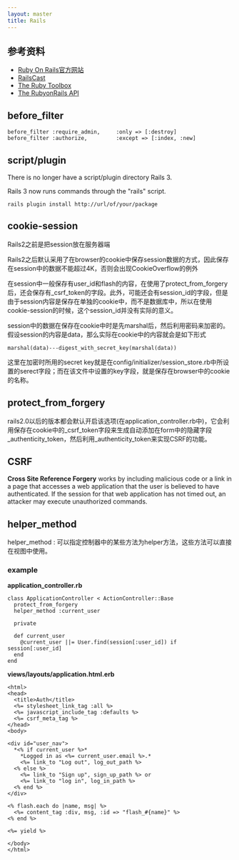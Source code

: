 ```yaml
---
layout: master
title: Rails
---
```


## 参考资料

* [Ruby On Rails官方网站](http://rubyonrails.org/)
* [RailsCast](http://railscasts.com/)
* [The Ruby Toolbox](https://www.ruby-toolbox.com/)
* [The RubyonRails API](http://api.rubyonrails.org/)

## before_filter

    before_filter :require_admin,     :only => [:destroy]
    before_filter :authorize,         :except => [:index, :new]

## script/plugin

There is no longer have a script/plugin directory Rails 3. 

Rails 3 now runs commands through the "rails" script.

    rails plugin install http://url/of/your/package

## cookie-session

Rails2之前是把session放在服务器端

Rails2之后默认采用了在browser的cookie中保存session数据的方式，因此保存在session中的数据不能超过4K，否则会出现CookieOverflow的例外

在session中一般保存有user_id和flash的内容，在使用了protect_from_forgery后，还会保存有_csrf_token的字段。此外，可能还会有session_id的字段，但是由于session内容是保存在单独的cookie中，而不是数据库中，所以在使用cookie-session的时候，这个session_id并没有实际的意义。

session中的数据在保存在cookie中时是先marshal后，然后利用密码来加密的。假设session的内容是data，那么实际在cookie中的内容就会是如下形式

    marshal(data)---digest_with_secret_key(marshal(data))

这里在加密时所用的secret key就是在config/initializer/session_store.rb中所设置的serect字段；而在该文件中设置的key字段，就是保存在browser中的cookie的名称。

## protect_from_forgery

rails2.0以后的版本都会默认开启该选项(在application_controller.rb中)，它会利用保存在cookie中的_csrf_token字段来生成自动添加在form中的隐藏字段_authenticity_token，然后利用_authenticity_token来实现CSRF的功能。

## CSRF

**Cross Site Reference Forgery** works by including malicious code or a link in a page that accesses a web application that the user is believed to have authenticated. If the session for that web application has not timed out, an attacker may execute unauthorized commands.

## helper_method

helper_method : 可以指定控制器中的某些方法为helper方法，这些方法可以直接在视图中使用。

### example

**application_controller.rb**

    class ApplicationController < ActionController::Base
      protect_from_forgery
      helper_method :current_user
    
      private
    
      def current_user
        @current_user ||= User.find(session[:user_id]) if session[:user_id]
      end
    end
    
**views/layouts/application.html.erb**
    
    <html>
    <head>
      <title>Auth</title>
      <%= stylesheet_link_tag :all %>
      <%= javascript_include_tag :defaults %>
      <%= csrf_meta_tag %>
    </head>
    <body>
    
    <div id="user_nav">
      *<% if current_user %>*
        *Logged in as <%= current_user.email %>.*
        <%= link_to "Log out", log_out_path %>
      <% else %>
        <%= link_to "Sign up", sign_up_path %> or
        <%= link_to "log in", log_in_path %>
      <% end %>
    </div>
    
    <% flash.each do |name, msg| %>
      <%= content_tag :div, msg, :id => "flash_#{name}" %>
    <% end %>
    
    <%= yield %>
    
    </body>
    </html>

